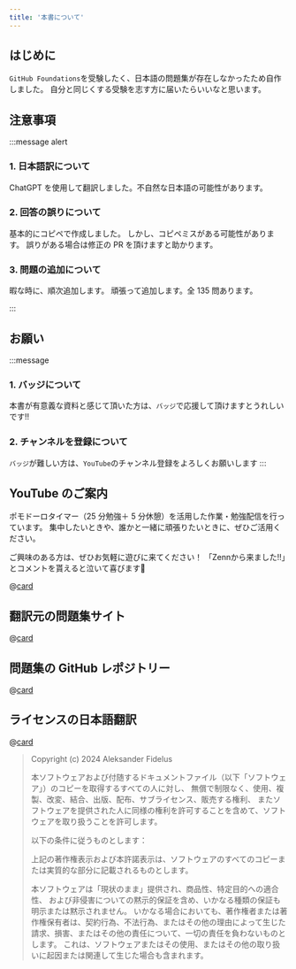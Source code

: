 ```yaml
---
title: '本書について'
---
```


## はじめに

`GitHub Foundations`を受験したく、日本語の問題集が存在しなかったため自作しました。
自分と同じくする受験を志す方に届いたらいいなと思います。

## 注意事項

:::message alert

### 1. 日本語訳について

ChatGPT を使用して翻訳しました。不自然な日本語の可能性があります。

### 2. 回答の誤りについて

基本的にコピペで作成しました。
しかし、コピペミスがある可能性があります。
誤りがある場合は修正の PR を頂けますと助かります。

### 3. 問題の追加について

暇な時に、順次追加します。
頑張って追加します。全 135 問あります。

:::

## お願い

:::message

### 1. バッジについて

本書が有意義な資料と感じて頂いた方は、`バッジ`で応援して頂けますとうれしいです!!

### 2. チャンネルを登録について

`バッジ`が難しい方は、`YouTube`のチャンネル登録をよろしくお願いします
:::

## YouTube のご案内

ポモドーロタイマー（25 分勉強＋ 5 分休憩）を活用した作業・勉強配信を行っています。
集中したいときや、誰かと一緒に頑張りたいときに、ぜひご活用ください。

ご興味のある方は、ぜひお気軽に遊びに来てください！
「Zennから来ました!!」とコメントを貰えると泣いて喜びます🤣

@[card](https://www.youtube.com/@aew2sbee)

## 翻訳元の問題集サイト

@[card](https://ghcertified.com/practice_tests/)

## 問題集の GitHub レポジトリー

@[card](https://github.com/FidelusAleksander/ghcertified/)

## ライセンスの日本語翻訳

@[card](https://github.com/FidelusAleksander/ghcertified?tab=MIT-1-ov-file/)

> Copyright (c) 2024 Aleksander Fidelus
>
> 本ソフトウェアおよび付随するドキュメントファイル（以下「ソフトウェア」）のコピーを取得するすべての人に対し、
> 無償で制限なく、使用、複製、改変、結合、出版、配布、サブライセンス、販売する権利、
> またソフトウェアを提供された人に同様の権利を許可することを含めて、ソフトウェアを取り扱うことを許可します。
>
> 以下の条件に従うものとします：
>
> 上記の著作権表示および本許諾表示は、ソフトウェアのすべてのコピーまたは実質的な部分に記載されるものとします。
>
> 本ソフトウェアは「現状のまま」提供され、商品性、特定目的への適合性、
> および非侵害についての黙示的保証を含め、いかなる種類の保証も明示または黙示されません。
> いかなる場合においても、著作権者または著作権保有者は、契約行為、不法行為、またはその他の理由によって生じた請求、損害、またはその他の責任について、一切の責任を負わないものとします。
> これは、ソフトウェアまたはその使用、またはその他の取り扱いに起因または関連して生じた場合も含まれます。
